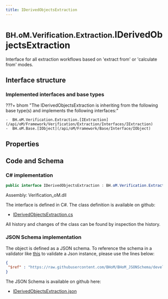 ```yaml
---
title: IDerivedObjectsExtraction
---
```


# <small>BH.oM.Verification.Extraction.</small>**IDerivedObjectsExtraction**

Interface for all extraction workflows based on 'extract from' or 'calculate from' modes.

## Interface structure

### Implemented interfaces and base types

???+ bhom "The IDerivedObjectsExtraction is inheriting from the following base type(s) and implements the following interfaces:"

    -  BH.oM.Verification.Extraction.[IExtraction](/api/oM/Framework/Verification/Extraction/Interfaces/IExtraction)
    -  BH.oM.Base.[IObject](/api/oM/Framework/Base/Interface/IObject)


## Properties

## Code and Schema

### C# implementation

``` C# title="C#"
public interface IDerivedObjectsExtraction : BH.oM.Verification.Extraction.IExtraction, BH.oM.Base.IObject
```

Assembly: Verification_oM.dll

The interface is defined in C#. The class definition is available on github:

- [IDerivedObjectsExtraction.cs](https://github.com/BHoM/BHoM/blob/develop/Verification_oM/Extraction\Interfaces\IDerivedObjectsExtraction.cs)

All history and changes of the class can be found by inspection the history.
### JSON Schema implementation

The object is defined as a JSON schema. To reference the schema in a validator like [this](https://www.jsonschemavalidator.net/) to validate a Json instance, please use the lines below:

``` json title="JSON Schema"
{
 "$ref" : "https://raw.githubusercontent.com/BHoM/BHoM_JSONSchema/develop/Verification_oM/Extraction/IDerivedObjectsExtraction.json"
}
```

The JSON Schema is available on github here:

- [IDerivedObjectsExtraction.json](https://github.com/BHoM/BHoM_JSONSchema/blob/develop/Verification_oM/Extraction/IDerivedObjectsExtraction.json)
